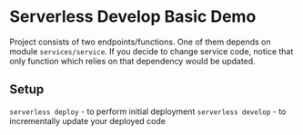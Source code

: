 # Serverless Develop Basic Demo

Project consists of two endpoints/functions. One of them depends on module `services/service`. If you decide to change service code, notice that only function which relies on that dependency would be updated.

## Setup
`serverless deploy` - to perform initial deployment
`serverless develop` - to incrementally update your deployed code


